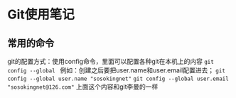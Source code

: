 # Git使用笔记

## 常用的命令
git的配置方式：使用config命令，里面可以配置各种git在本机上的内容
`git config --global `
例如：创建之后要把user.name和user.email配置进去；
   `git config --global user.name "sosokingnet"`
   `git config --global user.email "sosokingnet@126.com"`
   上面这个内容和git李曼的一样


